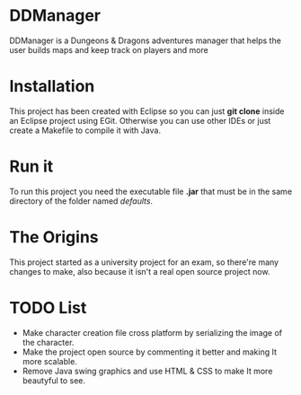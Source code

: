 # DDManager
DDManager is a Dungeons &amp; Dragons adventures manager that helps the user builds maps and keep track on players and more

# Installation
This project has been created with Eclipse so you can just **git clone** inside an Eclipse project using EGit.
Otherwise you can use other IDEs or just create a Makefile to compile it with Java.

# Run it
To run this project you need the executable file **.jar** that must be in the same directory of the folder named _defaults_. 

# The Origins
This project started as a university project for an exam, so there're many changes to make, also because it isn't a real open source project now.

# TODO List
* Make character creation file cross platform by serializing the image of the character.
* Make the project open source by commenting it better and making It more scalable.
* Remove Java swing graphics and use HTML &amp; CSS to make It more beautyful to see.

